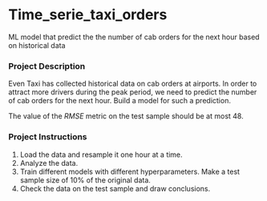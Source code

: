# Time_serie_taxi_orders
ML model that predict the  the number of cab orders for the next hour based on historical data


### Project Description

Even Taxi has collected historical data on cab orders at airports. In order to attract more drivers during the peak period, we need to predict the number of cab orders for the next hour. Build a model for such a prediction.

The value of the *RMSE* metric on the test sample should be at most 48.

### Project Instructions

1. Load the data and resample it one hour at a time.
2. Analyze the data.
3. Train different models with different hyperparameters. Make a test sample size of 10% of the original data.
4. Check the data on the test sample and draw conclusions.
